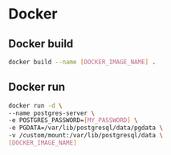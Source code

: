 # Docker

## Docker build
```bash
docker build --name [DOCKER_IMAGE_NAME] .
```

## Docker run
```bash
docker run -d \
--name postgres-server \
-e POSTGRES_PASSWORD=[MY_PASSWORD] \
-e PGDATA=/var/lib/postgresql/data/pgdata \
-v /custom/mount:/var/lib/postgresql/data \
[DOCKER_IMAGE_NAME]
```